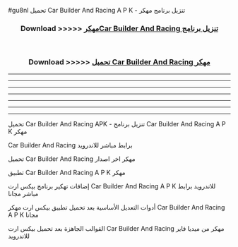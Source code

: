 #gu8nl تحميل Car Builder And Racing  A P K - تنزيل برنامج مهكر



<div align="center">
<h3>Download >>>>> <a href="https://runaway1.web.app/?sq=Car Builder And Racing ">مهكرCar Builder And Racing  تنزيل برنامج</a></h3><br>

<h3>Download >>>>> <a href="https://runaway1.web.app/?sq=Car Builder And Racing ">تحميل Car Builder And Racing  مهكر</a></h3>
</div>


----------------------------------------------------------

----------------------------------------------------------

----------------------------------------------------------

----------------------------------------------------------

----------------------------------------------------------

----------------------------------------------------------

----------------------------------------------------------

تحميل Car Builder And Racing  APK - تنزيل برنامج Car Builder And Racing  A P K مهكر

Car Builder And Racing  برابط مباشر للاندرويد

تحميل Car Builder And Racing  مهكر اخر اصدار

تطبيق Car Builder And Racing  A P K مهكر

إضافات تهكير برنامج بيكس ارت Car Builder And Racing  A P K للاندرويد برابط مباشر مجانا

أدوات التعديل الأساسية بعد تحميل تطبيق بيكس ارت مهكر Car Builder And Racing  A P K مجانا

القوالب الجاهزة بعد تحميل بيكس ارت Car Builder And Racing  مهكر من ميديا فاير للاندرويد


